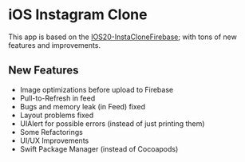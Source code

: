 # iOS Instagram Clone

This app is based on the [IOS20-InstaCloneFirebase](https://github.com/atilsamancioglu/IOS20-InstaCloneFirebase);  with tons of new features and improvements.

## New Features

- Image optimizations before upload to Firebase
- Pull-to-Refresh in feed
- Bugs and memory leak (in Feed) fixed
- Layout problems fixed
- UIAlert for possible errors (instead of just printing them)
- Some Refactorings
- UI/UX Improvements
- Swift Package Manager (instead of Cocoapods)

